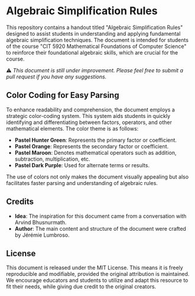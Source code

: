 # Algebraic Simplification Rules

This repository contains a handout titled "Algebraic Simplification Rules" designed to assist students in understanding and applying fundamental algebraic simplification techniques. The document is intended for students of the course "CIT 5920 Mathematical Foundations of Computer Science" to reinforce their foundational algebraic skills, which are crucial for the course.

⚠️ _This document is still under improvement. Please feel free to submit a pull request if you have any suggestions._

## Color Coding for Easy Parsing

To enhance readability and comprehension, the document employs a strategic color-coding system. This system aids students in quickly identifying and differentiating between factors, operators, and other mathematical elements. The color theme is as follows:

- **Pastel Hunter Green**: Represents the primary factor or coefficient.
- **Pastel Orange**: Represents the secondary factor or coefficient.
- **Pastel Maroon**: Denotes mathematical operators such as addition, subtraction, multiplication, etc.
- **Pastel Dark Purple**: Used for alternate terms or results.

The use of colors not only makes the document visually appealing but also facilitates faster parsing and understanding of algebraic rules.

## Credits

- **Idea**: The inspiration for this document came from a conversation with Arvind Bhusnurmath.
- **Author**: The main content and structure of the document were crafted by Jérémie Lumbroso.

## License

This document is released under the MIT License. This means it is freely reproducible and modifiable, provided the original attribution is maintained. We encourage educators and students to utilize and adapt this resource to fit their needs, while giving due credit to the original creators.
